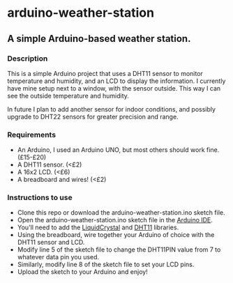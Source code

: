 # arduino-weather-station

## A simple Arduino-based weather station.

### Description

This is a simple Arduino project that uses a DHT11 sensor to monitor temperature and humidity, and an LCD to display the information.
I currently have mine setup next to a window, with the sensor outside. This way I can see the outside temperature and humidity.

In future I plan to add another sensor for indoor conditions, and possibly upgrade to DHT22 sensors for greater precision and range.

### Requirements

- An Arduino, I used an Arduino UNO, but most others should work fine. (£15-£20)
- A DHT11 sensor. (<£2)
- A 16x2 LCD. (<£6)
- A breadboard and wires! (<£2)

### Instructions to use

- Clone this repo or download the arduino-weather-station.ino sketch file.
- Open the arduino-weather-station.ino sketch file in the [Arduino IDE](https://www.arduino.cc/en/software).
- You'll need to add the [LiquidCrystal](https://www.arduino.cc/reference/en/libraries/liquidcrystal/) and [DHT11](https://playground.arduino.cc/Main/DHT11Lib/) libraries.
- Using the breadboard, wire together your Arduino of choice with the DHT11 sensor and LCD.
- Modify line 5 of the sketch file to change the DHT11PIN value from 7 to whatever data pin you used.
- Similarly, modify line 8 of the sketch file to set your LCD pins.
- Upload the sketch to your Arduino and enjoy!
